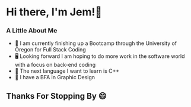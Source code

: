 # Hi there, I'm Jem!👋

### A Little About Me
- 🔭 I am currently finishing up a Bootcamp through the University of Oregon for Full Stack Coding
- 🖥️ Looking forward I am hoping to do more work in the software world with a focus on back-end coding
- 🧠 The next language I want to learn is C++
- 🏫 I have a BFA in Graphic Design 

## Thanks For Stopping By 😄
<!--
**irvingjem/irvingjem** is a ✨ _special_ ✨ repository because its `README.md` (this file) appears on your GitHub profile.

Here are some ideas to get you started:

- 🔭 I’m currently working on ...
- 🌱 I’m currently learning ...
- 👯 I’m looking to collaborate on ...
- 🤔 I’m looking for help with ...
- 💬 Ask me about ...
- 📫 How to reach me: ...
- 😄 Pronouns: ...
- ⚡ Fun fact: ...
-->
